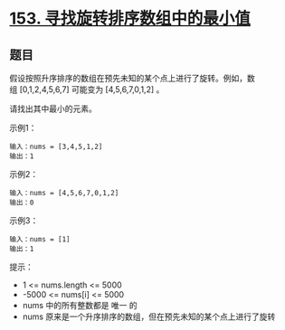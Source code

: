 # [153. 寻找旋转排序数组中的最小值](https://leetcode-cn.com/problems/find-minimum-in-rotated-sorted-array/)


## 题目

假设按照升序排序的数组在预先未知的某个点上进行了旋转。例如，数组 [0,1,2,4,5,6,7] 可能变为 [4,5,6,7,0,1,2] 。

请找出其中最小的元素。


示例1：
 
```
输入：nums = [3,4,5,1,2]
输出：1  
```

示例2：
```
输入：nums = [4,5,6,7,0,1,2]
输出：0
```

示例3：
```
输入：nums = [1]
输出：1
```


提示：

- 1 <= nums.length <= 5000
- -5000 <= nums[i] <= 5000
- nums 中的所有整数都是 唯一 的
- nums 原来是一个升序排序的数组，但在预先未知的某个点上进行了旋转
